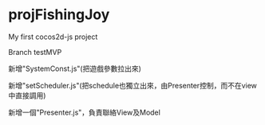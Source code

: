 # projFishingJoy
My first cocos2d-js project

Branch testMVP

新增"SystemConst.js"(把遊戲參數拉出來)

新增"setScheduler.js"(把schedule也獨立出來，由Presenter控制，而不在view中直接調用)

新增一個"Presenter.js"，負責聯絡View及Model

